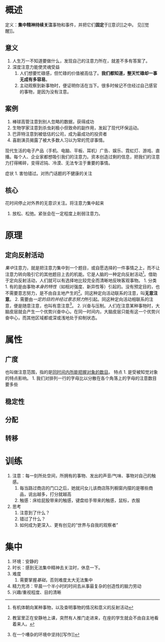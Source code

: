 # 概述
定义：**集中精神持续关注**事物和事件，并把它们**固定**于[[意识]]之中。
见[[觉醒]]。
## 意义

1. 人生万一不知道要做什么，发现自己的注意力所在，就差不多有答案了。
2. 深度注意力能使灵魂受益
	1. 人们想要忙碌感，但忙碌的价值被高估了。**我们都知道，整天忙碌却一事无成有多容易**。
	2. 主动观察到新事物时，便证明你活在当下。很多时候记不住经过自己感官的事物，是因为没有注意。
## 案例
1. 棒球高管注意到别人忽略的数据，获得成功
2. 生物学家注意到杀虫刹极小但致命的副作用，发起了现代环保运动。
3. 巴菲特注意到被低估的公司，成为最成功的投资者
4. 喜剧演员揭露了被大多数人习以为常的荒谬事情。

现代生活的电子产品（手机、电脑、平板、耳机）广告、娱乐、霓虹灯、游戏、直播。每个人、企业家都想吸引我们的注意力。资本创造过剩的信息，把我们的注意力打得稀碎，变得迟钝、冷漠、无法专注于重要的事情。

症状
	1. 害怕错过。对热门话题的不健康的关注
## 核心
花时间停止对外界的无意识关注。将注意力集中起来
1. 放松、松弛。紧张会在一定程度上削弱注意力。
# 原理
## 定向反射活动
*集中*注意力，就是把注意力集中到一个题目，或自愿选择的一件事情之上，而不让注意力转向吸引它的其他题目上去的机能。它是人脑的一种定向反射活动[^1]。借助于定向反射活动，人们就可以有选择地比较完全而清晰地反映客观事物。
	1. 分类
		1. 有的是由事物*本身的特性*（如相对强度、新异性等）引起的。没有预定目的，也不需要意志努力，是不由自主地产生的[^2]。同这种定向活动联系的注意，叫**无意注意**。
		2. 需要由*一定的目的并经过意志努力*所引起。同这种定向活动相联系的注意，便是随意注意，也叫有意注意[^3]。
	2. 兴奋与压制。人们在注意某种事物时，大脑皮层就会产生一个优势兴奋中心。在同一时间内，大脑皮层只能有这一个优势兴奋中心，而其他区域都或深或浅地处于抑制状态。
# 属性
## 广度
也叫做注意范围，指的是<u>同时间内所能把握对象的数目</u>。
特点
	1. 是受被知觉对象的特点影响。
		1. 我们对排列一行的字母比以分散在各个角落上的字母的注意数目要多些
## 稳定性
## 分配
## 转移
# 训练
1. 注意：每一刻所处空间，所拥有的事物、发出的声音/气味、事物对自己的触感。
	1. 每当路过商店的门口之后，她就问女儿该商店陈列橱窗内摆的是哪些商品，说出越多，打分就越高
	2. 触感：床给屁股带来的触感，键盘给手带来的触感，鼠标，衣服
2. 思考
	1. 注意到了什么？
	2. 错过了什么？
	3. 如何成为更深入、更有创见的“世界与自我的观察者”
# 集中
1. 环境：安静的
2. 时长：感到无法集中精神去关注时，休息一下。
3. 难度
	1. 需要掌握*基础*，否则难度太大无法集中
4. 精力充沛：早晨一个半小时的时间去从事最复杂的创造性的脑力劳动
5. 兴趣/重视程度、目的清晰


[^1]: 有机体朝向某种事物，以及查明事物的情况和意义的反射活动
[^2]: 教室里正在安静地上课，突然有人推门走进来，在座的学生就会不由自主地看着来人。
[^3]: 在一个嘈杂的环境中坚持[[写作]] 